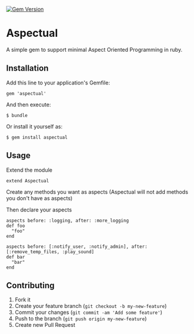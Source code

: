 [![Gem Version](https://badge.fury.io/rb/aspectual.png)](http://badge.fury.io/rb/aspectual)

# Aspectual

A simple gem to support minimal Aspect Oriented Programming in ruby.

## Installation

Add this line to your application's Gemfile:

    gem 'aspectual'

And then execute:

    $ bundle

Or install it yourself as:

    $ gem install aspectual

## Usage

Extend the module

    extend Aspectual

Create any methods you want as aspects (Aspectual will not add methods you don't have as aspects)

Then declare your aspects

    aspects before: :logging, after: :more_logging
    def foo
      "foo"
    end

    aspects before: [:notify_user, :notify_admin], after: [:remove_temp_files, :play_sound]
    def bar
      "bar"
    end

## Contributing

1. Fork it
2. Create your feature branch (`git checkout -b my-new-feature`)
3. Commit your changes (`git commit -am 'Add some feature'`)
4. Push to the branch (`git push origin my-new-feature`)
5. Create new Pull Request
